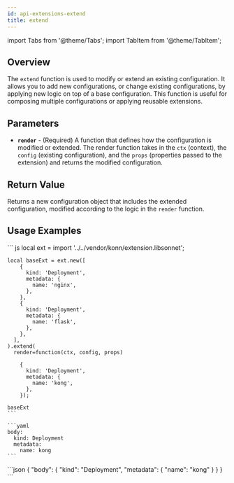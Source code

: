 ```yaml
---
id: api-extensions-extend
title: extend
---
```


import Tabs from '@theme/Tabs';
import TabItem from '@theme/TabItem';



## Overview
The `extend` function is used to modify or extend an existing configuration. It allows you to add new configurations, or change existing configurations, by applying new logic on top of a base configuration. This function is useful for composing multiple configurations or applying reusable extensions.

## Parameters
- **`render`** - (Required) A function that defines how the configuration is modified or extended. The render function takes in the `ctx` (context), the `config` (existing configuration), and the `props` (properties passed to the extension) and returns the modified configuration.

## Return Value
Returns a new configuration object that includes the extended configuration, modified according to the logic in the `render` function.

## Usage Examples


<Tabs>
     <TabItem value="jsonnet" label="Jsonnet" default>
    ``` js
    local ext = import '../../vendor/konn/extension.libsonnet';

    local baseExt = ext.new([
        {
          kind: 'Deployment',
          metadata: {
            name: 'nginx',
          },
        },
        {
          kind: 'Deployment',
          metadata: {
            name: 'flask',
          },
        },
      ],
    ).extend(
      render=function(ctx, config, props)

        {
          kind: 'Deployment',
          metadata: {
            name: 'kong',
          },
        });

    baseExt
    ``` 
  </TabItem>
  <TabItem value="yaml" label="YAML Output">

    ```yaml
    body:
      kind: Deployment
      metadata:
        name: kong
    ```
  </TabItem>
  <TabItem value="json" label="JSON Output">
    ```json
    {
       "body": {
          "kind": "Deployment",
          "metadata": {
             "name": "kong"
          }
       }
    }
    ```
    </TabItem>
</Tabs>